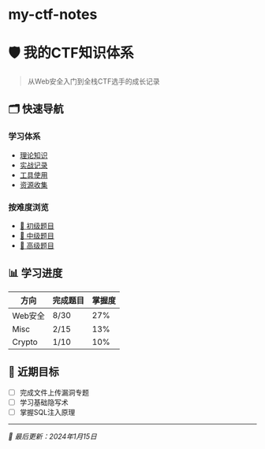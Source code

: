# my-ctf-notes

# 🛡️ 我的CTF知识体系

> 从Web安全入门到全栈CTF选手的成长记录

## 🗂️ 快速导航
### 学习体系
- [理论知识](学习笔记/README.md)
- [实战记录](实战记录/README.md)  
- [工具使用](工具使用/README.md)
- [资源收集](资源收集/README.md)

### 按难度浏览
- [🔰 初级题目](实战记录/初级难度/README.md)
- [🎯 中级题目](实战记录/中级难度/README.md)
- [🚀 高级题目](实战记录/高级难度/README.md)

## 📊 学习进度
| 方向 | 完成题目 | 掌握度 |
|------|----------|--------|
| Web安全 | 8/30 | 27% |
| Misc | 2/15 | 13% |
| Crypto | 1/10 | 10% |

## 🎯 近期目标
- [ ] 完成文件上传漏洞专题
- [ ] 学习基础隐写术
- [ ] 掌握SQL注入原理

---
*📅 最后更新：2024年1月15日*
